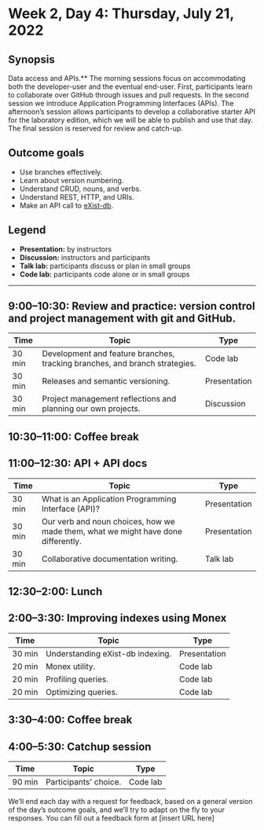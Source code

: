 # Week 2, Day 4: Thursday, July 21, 2022
## Synopsis

Data access and APIs.** The morning sessions focus on accommodating both the
                developer-user and the eventual end-user. First, participants learn to collaborate
                over GitHub through issues and pull requests. In the second session we introduce
                Application Programming Interfaces (APIs). The afternoon’s session allows
                participants to develop a collaborative starter API for the laboratory edition,
                which we will be able to publish and use that day. The final session is reserved for
                review and catch-up.

## Outcome goals
* Use branches effectively.
* Learn about version numbering.
* Understand CRUD, nouns, and verbs.
* Understand REST, HTTP, and URIs.
* Make an API call to [eXist-db](https://exist-db.org/exist/apps/doc/devguide_rest).

## Legend

* **Presentation:** by instructors
* **Discussion:** instructors and participants
* **Talk lab:** participants discuss or plan in small groups
* **Code lab:** participants code alone or in small groups

* * *
## 9:00–10:30: Review and practice: version control and project management with git and GitHub.

Time | Topic | Type
---- | ---- | ---- 
30 min | Development and feature branches, tracking branches, and branch strategies. | Code lab
30 min | Releases and semantic versioning. | Presentation
30 min | Project management reflections and planning our own projects. | Discussion

## 10:30–11:00: Coffee break

## 11:00–12:30: API + API docs

Time | Topic | Type
---- | ---- | ---- 
30 min | What is an Application Programming Interface (API)? | Presentation
30 min | Our verb and noun choices, how we made them, what we might have done differently. | Presentation
30 min | Collaborative documentation writing. | Talk lab

## 12:30–2:00: Lunch

## 2:00–3:30: Improving indexes using Monex

Time | Topic | Type
---- | ---- | ---- 
30 min | Understanding eXist-db indexing. | Presentation
20 min | Monex utility. | Code lab
20 min | Profiling queries. | Code lab
20 min | Optimizing queries. | Code lab

## 3:30–4:00: Coffee break

## 4:00–5:30: Catchup session

Time | Topic | Type
---- | ---- | ---- 
90 min | Participants' choice. | Code lab

We’ll end each day with a request for feedback, based on a general version of the day’s outcome goals, and we’ll try to adapt on the fly to your responses. You can fill out a feedback form at [insert URL here]